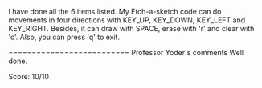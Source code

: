 I have done all the 6 items listed.
My Etch-a-sketch code can do movements in four directions with KEY_UP, KEY_DOWN, KEY_LEFT and KEY_RIGHT. Besides, it can draw with SPACE, erase with 'r' and clear with 'c'. Also, you can press 'q' to exit.


==========================
Professor Yoder's comments
Well done.

Score:  10/10
